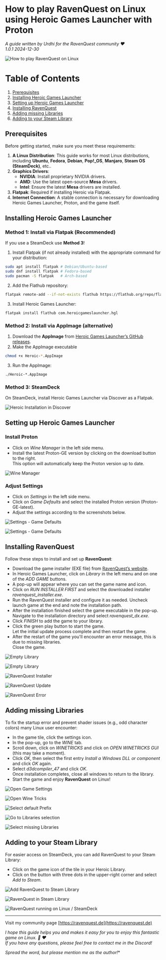 # How to play RavenQuest on Linux using Heroic Games Launcher with Proton

*A guide written by Urdhi for the RavenQuest community :heart:*  
*1.0.1 2024-12-30*

![How to play RavenQuest on Linux](.assets/header.webp)

# Table of Contents
1. [Prerequisites](#prerequisites)
2. [Installing Heroic Games Launcher](#installing-heroic-games-launcher)
3. [Setting up Heroic Games Launcher](#setting-up-heroic-games-launcher)
4. [Installing RavenQuest](#installing-ravenquest)
5. [Adding missing Libraries](#adding-missing-libraries)
6. [Adding to your Steam Library](#adding-to-your-steam-library)


## Prerequisites
Before getting started, make sure you meet these requirements:

 1. **A Linux Distribution**:
  This guide works for most Linux distributions, including **Ubuntu**, **Fedora**, **Debian**, **Pop!_OS**, **Manjaro**, **Steam OS (SteamDeck)**, etc..
 2. **Graphics Drivers**:
	 - **NVIDIA**: Install proprietary NVIDIA drivers.
	 - **AMD**: Use the latest open-source **Mesa** drivers.
	 - **Intel**: Ensure the latest **Mesa** drivers are installed.
 3. **Flatpak**: Required if installing Heroic via Flatpak.
 4. **Internet Connection**: A stable connection is necessary for downloading Heroic Games Launcher, Proton, and the game itself.


## Installing Heroic Games Launcher
### Method 1: Install via Flatpak (Recommended)
If you use a SteamDeck use **Method 3**!

 1. Install Flatpak (if not already installed) with the appropriate command for your distribution:
 ```BASH
 sudo apt install flatpak # Debian/Ubuntu-based
 sudo dnf install flatpak # Fedora-based
 sudo pacman -S flatpak   # Arch-based
 ```

2. Add the Flathub repository:
```BASH
flatpak remote-add --if-not-exists flathub https://flathub.org/repo/flathub.flatpakrepo
```

3. Install Heroic Games Launcher:
 ```BASH
flatpak install flathub com.heroicgameslauncher.hgl
```

### Method 2: Install via AppImage (alternative)
1. Download the **AppImage** from [Heroic Games Launcher’s GitHub releases](https://github.com/Heroic-Games-Launcher/HeroicGamesLauncher/releases).
2. Make the AppImage executable
```BASH
chmod +x Heroic-*.AppImage
```
3. Run the AppImage:
```BASH
./Heroic-*.AppImage
```

### Method 3: SteamDeck
On SteamDeck, install Heroic Games Launcher via Discover as a Flatpak.

![Heroic Installation in Discover](.assets/install-heroic-games-launcher_01.png)


## Setting up Heroic Games Launcher
### Install Proton
- Click on *Wine Manager* in the left side menu.
- Install the latest Proton-GE version by clicking on the download button to the right.  
This option will automatically keep the Proton version up to date.

![Wine Manager](.assets/set-up-heroic-games-launcher_01.png)

### Adjust Settings
- Click on *Settings* in the left side menu.  
- Click on *Game Defaults* and select the installed Proton version (Proton-GE-latest).  
- Adjust the settings according to the screenshots below.

![Settings - Game Defaults](.assets/set-up-heroic-games-launcher_02.png)

![Settings - Game Defaults](.assets/set-up-heroic-games-launcher_03.png)


## Installing RavenQuest
Follow these steps to install and set up **RavenQuest**:
- Download the game installer (EXE file) from [RavenQuest’s website](https://ravenquest.io).
- In Heroic Games Launcher, click on *Library* in the left menu and on one of the *ADD GAME* buttons.
- A pop-up will appear where you can set the game name and icon.
- Click on *RUN INSTALLER FIRST* and select the downloaded installer *ravenquest_installer.exe*.
- Run the RavenQuest installer and configure it as needed. Uncheck launch game at the end and note the installation path.
- After the installation finished select the game executable in the pop-up.  
Navigate to the installation directory and select *ravenquest_dx.exe*.
- Click *FINISH* to add the game to your library.
- Click the green play button to start the game.  
Let the initial update process complete and then restart the game.
- After the restart of the game you'll encounter an error message, this is due to missing libraries.  
Close the game.

![Empty Library](.assets/install-ravenquest_01.png)

![Empty Library](.assets/install-ravenquest_02.png)

![RavenQuest Installer](.assets/install-ravenquest_03.png)

![RavenQuest Update](.assets/install-ravenquest_04.png)

![RavenQuest Error](.assets/install-ravenquest_05.png)


## Adding missing Libraries
To fix the startup error and prevent shader issues (e.g., odd character colors) many Linux user encounter:
- In the game tile, click the settings icon.
- In the pop-up, go to the *WINE* tab.
- Scroll down, click on *WINETRICKS* and click on *OPEN WINETRICKS GUI* (this may take a moment).
- Click *OK*, then select the first entry *Install a Windows DLL or component* and click *OK* again.
- Select *d3dcompiler_47* and click *OK*.  
Once installation completes, close all windows to return to the library.
- Start the game and enjoy **RavenQuest** on Linux!

![Open Game Settings](.assets/install-missing-libraries_01.png)

![Open Wine Tricks](.assets/install-missing-libraries_02.png)

![Select default Prefix](.assets/install-missing-libraries_03.png)

![Go to Libraries selection](.assets/install-missing-libraries_04.png)

![Select missing Libraries](.assets/install-missing-libraries_05.png)


## Adding to your Steam Library
For easier access on SteamDeck, you can add RavenQuest to your Steam Library:

- Click on the game icon of the tile in your Heroic Library.
- Click on the button with three dots in the upper-right corner and select *Add to Steam*.

![Add RavenQuest to Steam Library](.assets/add-to-steam_01.png)

![RavenQuest in Steam Library](.assets/add-to-steam_02.png)

![RavenQuest running on Linux / SteamDeck](.assets/add-to-steam_03.png)


---


Visit my community page [https://ravenquest.de](https://ravenquest.de)

*I hope this guide helps you and makes it easy for you to enjoy this fantastic game on Linux. :penguin: :heart:  
If you have any questions, please feel free to contact me in the Discord!*

*Spread the word, but please mention me as the author!**
